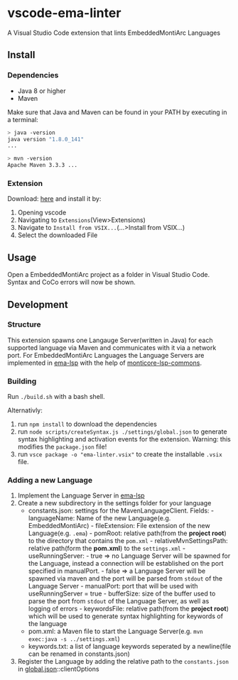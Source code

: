 # vscode-ema-linter
A Visual Studio Code extension that lints EmbeddedMontiArc Languages

## Install

### Dependencies

- Java 8 or higher
- Maven

Make sure that Java and Maven can be found in your PATH by executing in a terminal:
```bash
> java -version
java version "1.8.0_141"
...

> mvn -version
Apache Maven 3.3.3 ...
```

### Extension

Download: [here](https://git.rwth-aachen.de/monticore/EmbeddedMontiArc/utilities/vscode-ema-linter/-/jobs/artifacts/master/raw/ema-linter.vsix?job=LinuxBuild) and install it by:
1. Opening vscode
2. Navigating to `Extensions`(View>Extensions)
3. Navigate to `Install from VSIX...`(...>Install from VSIX...)
4. Select the downloaded File

## Usage
Open a EmbeddedMontiArc project as a folder in Visual Studio Code.
Syntax and CoCo errors will now be shown.

## Development
### Structure
This extension spawns one Langauge Server(written in Java) for each supported language via Maven and communicates with it via a network port.
For EmbeddedMontiArc Languages the Language Servers are implemented in [ema-lsp](https://git.rwth-aachen.de/monticore/EmbeddedMontiArc/utilities/ema-lsp) with the help of [monticore-lsp-commons](https://git.rwth-aachen.de/monticore/EmbeddedMontiArc/utilities/monticore-lsp-commons).

### Building
Run `./build.sh` with a bash shell.

Alternativly: 
1. run `npm install` to download the dependencies
2. run `node scripts/createSyntax.js ./settings/global.json` to generate syntax highlighting and activation events for the extension. Warning: this modifies the `package.json` file!
3. run `vsce package -o "ema-linter.vsix"` to create the installable `.vsix` file.

### Adding a new Language

1. Implement the Language Server in [ema-lsp](https://git.rwth-aachen.de/monticore/EmbeddedMontiArc/utilities/ema-lsp)
2. Create a new subdirectory in the settings folder for your language
    - constants.json: settings for the MavenLanguageClient. Fields:
            - languageName: Name of the new Language(e.g. EmbeddedMontiArc)
            - fileExtension: File extension of the new Language(e.g. `.ema`)
            - pomRoot: relative path(from the **project root**) to the directory that contains the `pom.xml`
            - relativeMvnSettingsPath: relative path(form the **pom.xml**) to the `settings.xml`
            - useRunningServer:
                - true => no Language Server will be spawned for the Language, instead a connection will be established on the port specified in manualPort. 
                - false => a Language Server will be spawned via maven and the port will be parsed from `stdout` of the Language Server
            - manualPort: port that will be used with useRunningServer = true
            - bufferSize: size of the buffer used to parse the port from `stdout` of the Language Server, as well as logging of errors
            - keywordsFile: relative path(from the **project root**) which will be used to generate syntax highlighting for keywords of the language
    - pom.xml: a Maven file to start the Language Server(e.g. `mvn exec:java -s ../settings.xml`)
    - keywords.txt: a list of language keywords seperated by a newline(file can be renamed in constants.json)
3. Register the Language by adding the relative path to the `constants.json` in [global.json](settings/global.json)::clientOptions
